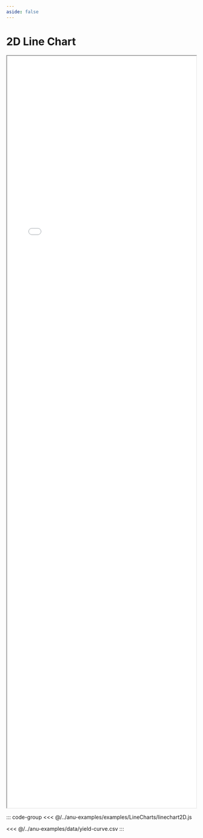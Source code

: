 ```yaml
---
aside: false
---
```



# 2D Line Chart


<div style="width: 100%;">
    <iframe id="inlineFrameExample"
        title="Inline Frame Example"
        src="/index.html/?example=linechart2D">
    </iframe>
</div>


<style>
    iframe {
        width: 100%;
        height: 50vh;
        display: block;
        margin-left: auto;
        margin-right: auto;
    }
</style>

::: code-group
<<< @/../anu-examples/examples/LineCharts/linechart2D.js 

<<< @/../anu-examples/data/yield-curve.csv
:::